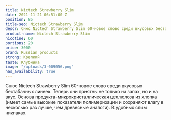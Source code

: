 ```yaml
---
title: Nictech Strawberry Slim
date: 2021-11-21 06:51:00 Z
position: 85
title-seo: Nictech Strawberry Slim
descr: Снюс Nictech Strawberry Slim 60-новое слово среди вкусовых бестабачных линеек.
product-name: Nictech Strawberry Slim
nicotine: 60
portions: 20
price: 3000
brand: Russian products
strong: Крепкий
taste: Клубника
image: "/uploads/3-009056.png"
has_availability: true
---
```


Снюс Nictech Strawberry Slim 60-новое слово среди вкусовых бестабачных линеек.
Теперь они приятны не только на запах, но и на вкус.
Основа продукта-микрокристаллическая целлюлоза из хлопка (имеет самые высокие показатели полимеризации и сохраняют влагу в несколько раз лучше, чем древесные аналоги).
В удобных слим никпаках.